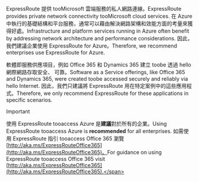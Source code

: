 <span data-ttu-id="84c7e-101">ExpressRoute 提供 tooMicrosoft 雲端服務的私人網路連線。</span><span class="sxs-lookup"><span data-stu-id="84c7e-101">ExpressRoute provides private network connectivity tooMicrosoft cloud services.</span></span> <span data-ttu-id="84c7e-102">在 Azure 中執行的基礎結構和平台服務，通常可以藉由解決網路架構和效能方面的考量來獲得好處。</span><span class="sxs-lookup"><span data-stu-id="84c7e-102">Infrastructure and platform services running in Azure often benefit by addressing network architecture and performance considerations.</span></span> <span data-ttu-id="84c7e-103">因此，我們建議企業使用 ExpressRoute for Azure。</span><span class="sxs-lookup"><span data-stu-id="84c7e-103">Therefore, we recommend enterprises use ExpressRoute for Azure.</span></span>

<span data-ttu-id="84c7e-104">軟體即服務供應項目，例如 Office 365 和 Dynamics 365 建立 toobe 透過 hello 網際網路存取安全、 可靠。</span><span class="sxs-lookup"><span data-stu-id="84c7e-104">Software as a Service offerings, like Office 365 and Dynamics 365, were created toobe accessed securely and reliably via hello Internet.</span></span>  <span data-ttu-id="84c7e-105">因此，我們只建議將 ExpressRoute 用在特定案例中的這些應用程式。</span><span class="sxs-lookup"><span data-stu-id="84c7e-105">Therefore, we only recommend ExpressRoute for these applications in specific scenarios.</span></span>

> [!IMPORTANT]
> <span data-ttu-id="84c7e-106">使用 ExpressRoute tooaccess Azure 是**建議**對於所有的企業。</span><span class="sxs-lookup"><span data-stu-id="84c7e-106">Using ExpressRoute tooaccess Azure is **recommended** for all enterprises.</span></span> <span data-ttu-id="84c7e-107">如需使用 ExpressRoute 指引 tooaccess Office 365 瀏覽[http://aka.ms/ExpressRouteOffice365](http://aka.ms/ExpressRouteOffice365)。</span><span class="sxs-lookup"><span data-stu-id="84c7e-107">For guidance on using ExpressRoute tooaccess Office 365 visit [http://aka.ms/ExpressRouteOffice365](http://aka.ms/ExpressRouteOffice365).</span></span>
> 
> 

